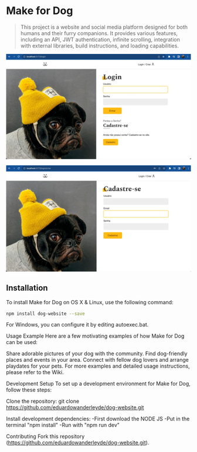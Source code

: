 # Make for Dog

> This project is a website and social media platform designed for both humans and their furry companions. It provides various features, including an API, JWT authentication, infinite scrolling, integration with external libraries, build instructions, and loading capabilities.

![Website Screenshot](LoginPage.jpeg)

![Website Screenshot](Register.jpeg)

## Installation

To install Make for Dog on OS X & Linux, use the following command:

```sh
npm install dog-website --save
```
For Windows, you can configure it by editing autoexec.bat.

Usage Example
Here are a few motivating examples of how Make for Dog can be used:

Share adorable pictures of your dog with the community.
Find dog-friendly places and events in your area.
Connect with fellow dog lovers and arrange playdates for your pets.
For more examples and detailed usage instructions, please refer to the Wiki.

Development Setup
To set up a development environment for Make for Dog, follow these steps:

Clone the repository: git clone https://github.com/eduardowanderleyde/dog-website.git

Install development dependencies:
-First  download the NODE JS
-Put in the terminal "npm install"
-Run with "npm run dev"

Contributing
Fork this repository (https://github.com/eduardowanderleyde/dog-website.git).
